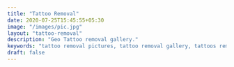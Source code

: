 ```yaml
---
title: "Tattoo Removal"
date: 2020-07-25T15:45:55+05:30
image: "/images/pic.jpg"
layout: "tattoo-removal"
description: "Geo Tattoo removal gallery."
keywords: "tattoo removal pictures, tattoo removal gallery, tattoos removal, best tattoo removal pictures, best tattoo removal pics, best tattoo removal photos, Tattoo removal gallery"
draft: false
---
```

